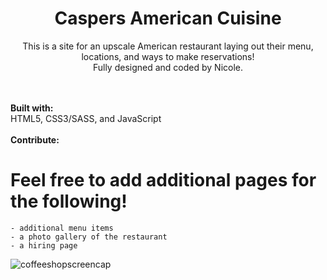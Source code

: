 <h1 align="center"><b> Caspers American Cuisine </b></h1>
<p align="center">This is a site for an upscale American restaurant laying out their menu, locations, and ways to make reservations!<br>
Fully designed and coded by Nicole.</p>

<br><br>
<b> Built with: </b><br>
HTML5, CSS3/SASS, and JavaScript
<br><BR>
<b>Contribute: </b><br>
# Feel free to add additional pages for the following!
	- additional menu items	
	- a photo gallery of the restaurant
 	- a hiring page
  
![coffeeshopscreencap](CaspersAmericanCuisine/images/Casperslogo.png)

